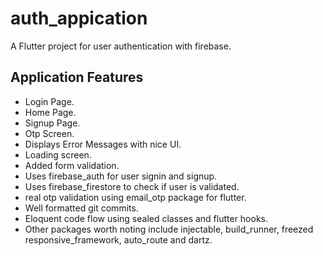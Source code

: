 # auth_appication

A Flutter project for user authentication with firebase.

## Application Features

- Login Page.
- Home Page.
- Signup Page.
- Otp Screen.
- Displays Error Messages with nice UI.
- Loading screen.
- Added form validation.
- Uses firebase_auth for user signin and signup.
- Uses firebase_firestore to check if user is validated.
- real otp validation using email_otp package for flutter.
- Well formatted git commits.
- Eloquent code flow using sealed classes and flutter hooks.
- Other packages worth noting include injectable, build_runner, freezed
responsive_framework, auto_route and dartz.
